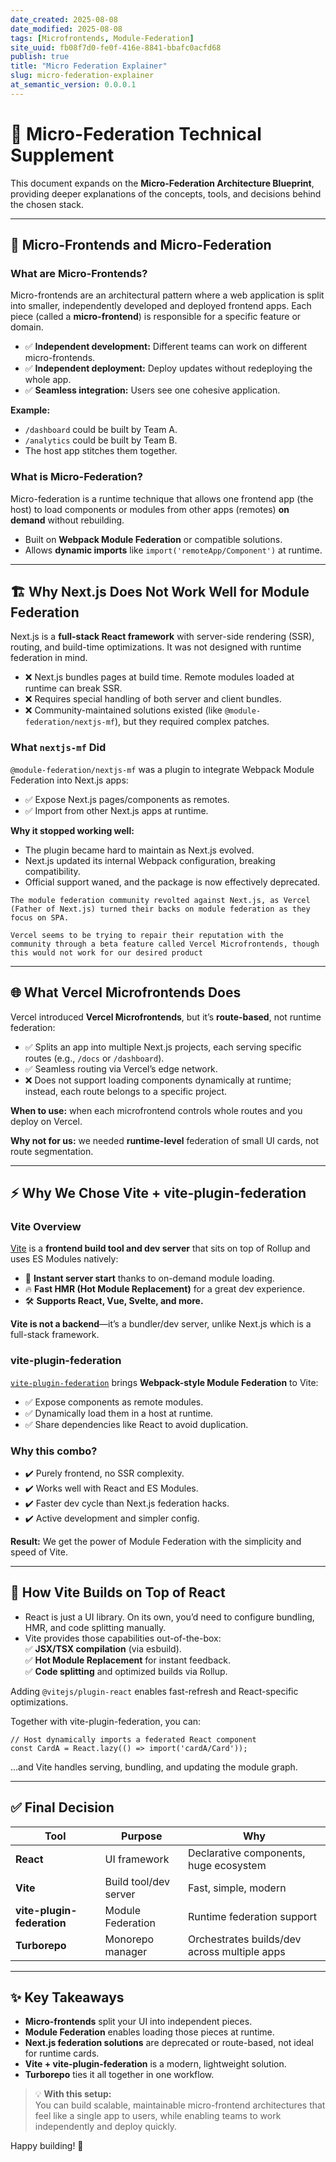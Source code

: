 ```yaml
---
date_created: 2025-08-08
date_modified: 2025-08-08
tags: [Microfrontends, Module-Federation]
site_uuid: fb08f7d0-fe0f-416e-8841-bbafc0acfd68
publish: true
title: "Micro Federation Explainer"
slug: micro-federation-explainer
at_semantic_version: 0.0.0.1
---
```


# 📘 Micro-Federation Technical Supplement

This document expands on the **Micro-Federation Architecture Blueprint**, providing deeper explanations of the concepts, tools, and decisions behind the chosen stack.

---

## 🔎 Micro-Frontends and Micro-Federation

### What are Micro-Frontends?
Micro-frontends are an architectural pattern where a web application is split into smaller, independently developed and deployed frontend apps. Each piece (called a **micro-frontend**) is responsible for a specific feature or domain.

- ✅ **Independent development:** Different teams can work on different micro-frontends.
- ✅ **Independent deployment:** Deploy updates without redeploying the whole app.
- ✅ **Seamless integration:** Users see one cohesive application.

**Example:**  
- `/dashboard` could be built by Team A.  
- `/analytics` could be built by Team B.  
- The host app stitches them together.

### What is Micro-Federation?
Micro-federation is a runtime technique that allows one frontend app (the host) to load components or modules from other apps (remotes) **on demand** without rebuilding.

- Built on **Webpack Module Federation** or compatible solutions.
- Allows **dynamic imports** like `import('remoteApp/Component')` at runtime.

---

## 🏗️ Why Next.js Does Not Work Well for Module Federation

Next.js is a **full-stack React framework** with server-side rendering (SSR), routing, and build-time optimizations. It was not designed with runtime federation in mind.

- ❌ Next.js bundles pages at build time. Remote modules loaded at runtime can break SSR.
- ❌ Requires special handling of both server and client bundles.
- ❌ Community-maintained solutions existed (like `@module-federation/nextjs-mf`), but they required complex patches.

### What `nextjs-mf` Did
`@module-federation/nextjs-mf` was a plugin to integrate Webpack Module Federation into Next.js apps:
- ✅ Expose Next.js pages/components as remotes.
- ✅ Import from other Next.js apps at runtime.

**Why it stopped working well:**
- The plugin became hard to maintain as Next.js evolved.
- Next.js updated its internal Webpack configuration, breaking compatibility.
- Official support waned, and the package is now effectively deprecated.

```emphasis
The module federation community revolted against Next.js, as Vercel (Father of Next.js) turned their backs on module federation as they focus on SPA. 

Vercel seems to be trying to repair their reputation with the community through a beta feature called Vercel Microfrontends, though this would not work for our desired product
```

---

## 🌐 What Vercel Microfrontends Does

Vercel introduced **Vercel Microfrontends**, but it’s **route-based**, not runtime federation:
- ✅ Splits an app into multiple Next.js projects, each serving specific routes (e.g., `/docs` or `/dashboard`).
- ✅ Seamless routing via Vercel’s edge network.
- ❌ Does not support loading components dynamically at runtime; instead, each route belongs to a specific project.

**When to use:** when each microfrontend controls whole routes and you deploy on Vercel.

**Why not for us:** we needed **runtime-level** federation of small UI cards, not route segmentation.

---

## ⚡ Why We Chose Vite + vite-plugin-federation

### Vite Overview
[Vite](https://vitejs.dev/) is a **frontend build tool and dev server** that sits on top of Rollup and uses ES Modules natively:
- 🚀 **Instant server start** thanks to on-demand module loading.
- 🔥 **Fast HMR (Hot Module Replacement)** for a great dev experience.
- 🛠️ **Supports React, Vue, Svelte, and more.**

**Vite is not a backend**—it’s a bundler/dev server, unlike Next.js which is a full-stack framework.

### vite-plugin-federation
[`vite-plugin-federation`](https://github.com/originjs/vite-plugin-federation) brings **Webpack-style Module Federation** to Vite:
- ✅ Expose components as remote modules.
- ✅ Dynamically load them in a host at runtime.
- ✅ Share dependencies like React to avoid duplication.

### Why this combo?
- ✔️ Purely frontend, no SSR complexity.
- ✔️ Works well with React and ES Modules.
- ✔️ Faster dev cycle than Next.js federation hacks.
- ✔️ Active development and simpler config.

**Result:** We get the power of Module Federation with the simplicity and speed of Vite.

---

## 🔧 How Vite Builds on Top of React

- React is just a UI library. On its own, you’d need to configure bundling, HMR, and code splitting manually.
- Vite provides those capabilities out-of-the-box:  
  ✅ **JSX/TSX compilation** (via esbuild).  
  ✅ **Hot Module Replacement** for instant feedback.  
  ✅ **Code splitting** and optimized builds via Rollup.

Adding `@vitejs/plugin-react` enables fast-refresh and React-specific optimizations.

Together with vite-plugin-federation, you can:
```tsx
// Host dynamically imports a federated React component
const CardA = React.lazy(() => import('cardA/Card'));
```
…and Vite handles serving, bundling, and updating the module graph.

---

## ✅ Final Decision

| Tool | Purpose | Why |
|------|---------|-----|
| **React** | UI framework | Declarative components, huge ecosystem |
| **Vite** | Build tool/dev server | Fast, simple, modern |
| **vite-plugin-federation** | Module Federation | Runtime federation support |
| **Turborepo** | Monorepo manager | Orchestrates builds/dev across multiple apps |

---

## ✨ Key Takeaways

- **Micro-frontends** split your UI into independent pieces.
- **Module Federation** enables loading those pieces at runtime.
- **Next.js federation solutions** are deprecated or route-based, not ideal for runtime cards.
- **Vite + vite-plugin-federation** is a modern, lightweight solution.
- **Turborepo** ties it all together in one workflow.

> 💡 **With this setup:**  
You can build scalable, maintainable micro-frontend architectures that feel like a single app to users, while enabling teams to work independently and deploy quickly.

Happy building! 🚀
